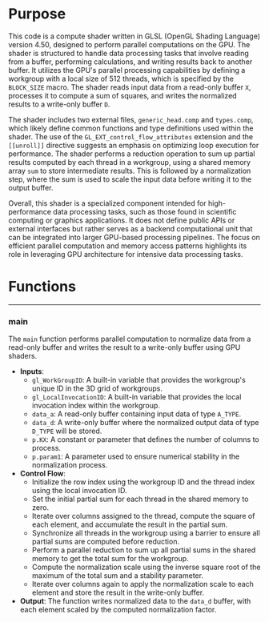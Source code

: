 # Purpose
This code is a compute shader written in GLSL (OpenGL Shading Language) version 4.50, designed to perform parallel computations on the GPU. The shader is structured to handle data processing tasks that involve reading from a buffer, performing calculations, and writing results back to another buffer. It utilizes the GPU's parallel processing capabilities by defining a workgroup with a local size of 512 threads, which is specified by the `BLOCK_SIZE` macro. The shader reads input data from a read-only buffer `X`, processes it to compute a sum of squares, and writes the normalized results to a write-only buffer `D`.

The shader includes two external files, `generic_head.comp` and `types.comp`, which likely define common functions and type definitions used within the shader. The use of the `GL_EXT_control_flow_attributes` extension and the `[[unroll]]` directive suggests an emphasis on optimizing loop execution for performance. The shader performs a reduction operation to sum up partial results computed by each thread in a workgroup, using a shared memory array `sum` to store intermediate results. This is followed by a normalization step, where the sum is used to scale the input data before writing it to the output buffer.

Overall, this shader is a specialized component intended for high-performance data processing tasks, such as those found in scientific computing or graphics applications. It does not define public APIs or external interfaces but rather serves as a backend computational unit that can be integrated into larger GPU-based processing pipelines. The focus on efficient parallel computation and memory access patterns highlights its role in leveraging GPU architecture for intensive data processing tasks.
# Functions

---
### main
The `main` function performs parallel computation to normalize data from a read-only buffer and writes the result to a write-only buffer using GPU shaders.
- **Inputs**:
    - `gl_WorkGroupID`: A built-in variable that provides the workgroup's unique ID in the 3D grid of workgroups.
    - `gl_LocalInvocationID`: A built-in variable that provides the local invocation index within the workgroup.
    - `data_a`: A read-only buffer containing input data of type `A_TYPE`.
    - `data_d`: A write-only buffer where the normalized output data of type `D_TYPE` will be stored.
    - `p.KX`: A constant or parameter that defines the number of columns to process.
    - `p.param1`: A parameter used to ensure numerical stability in the normalization process.
- **Control Flow**:
    - Initialize the row index using the workgroup ID and the thread index using the local invocation ID.
    - Set the initial partial sum for each thread in the shared memory to zero.
    - Iterate over columns assigned to the thread, compute the square of each element, and accumulate the result in the partial sum.
    - Synchronize all threads in the workgroup using a barrier to ensure all partial sums are computed before reduction.
    - Perform a parallel reduction to sum up all partial sums in the shared memory to get the total sum for the workgroup.
    - Compute the normalization scale using the inverse square root of the maximum of the total sum and a stability parameter.
    - Iterate over columns again to apply the normalization scale to each element and store the result in the write-only buffer.
- **Output**: The function writes normalized data to the `data_d` buffer, with each element scaled by the computed normalization factor.


